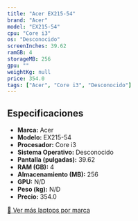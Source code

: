 ```yaml
---
title: "Acer EX215-54"
brand: "Acer"
model: "EX215-54"
cpu: "Core i3"
os: "Desconocido"
screenInches: 39.62
ramGB: 4
storageMB: 256
gpu: ""
weightKg: null
price: 354.0
tags: ["Acer", "Core i3", "Desconocido"]
---
```

## Especificaciones

- **Marca:** Acer
- **Modelo:** EX215-54
- **Procesador:** Core i3
- **Sistema Operativo:** Desconocido
- **Pantalla (pulgadas):** 39.62
- **RAM (GB):** 4
- **Almacenamiento (MB):** 256
- **GPU:** N/D
- **Peso (kg):** N/D
- **Precio:** 354.0

[:rocket: Ver más laptops por marca](/brand/acer)
